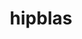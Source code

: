 ---
title: "hipblas"
layout: cache
categories: [package, develop-2024-09-22]
meta: {"versions": ["6.1.2"], "compilers": ["gcc@=11.4.0"], "oss": ["ubuntu22.04"], "platforms": ["linux"], "targets": ["x86_64_v3"], "stacks": ["ml-linux-x86_64-rocm", "root"], "num_specs": 2, "num_specs_by_stack": {"root": 2, "ml-linux-x86_64-rocm": 2}}
spec_details: [{"hash": "crumnnksdw4gzz5znlie2fbl6ir7mxpm", "compiler": "gcc@=11.4.0", "versions": ["6.1.2"], "os": "ubuntu22.04", "platform": "linux", "target": "x86_64_v3", "variants": ["amdgpu_target=gfx90a", "~asan", "build_system=cmake", "build_type=Release", "~cuda", "generator=make", "~ipo", "patches=b05b34b", "+rocm"], "stacks": ["root", "ml-linux-x86_64-rocm"], "size": "-", "tarball": "https://binaries.spack.io/releases/develop-2024-09-22/build_cache/linux-ubuntu22.04-x86_64_v3/gcc-11.4.0/hipblas-6.1.2/linux-ubuntu22.04-x86_64_v3-gcc-11.4.0-hipblas-6.1.2-crumnnksdw4gzz5znlie2fbl6ir7mxpm.spack"}, {"hash": "t6v2bqu3torabnpbqza2zemulhfji4bl", "compiler": "gcc@=11.4.0", "versions": ["6.1.2"], "os": "ubuntu22.04", "platform": "linux", "target": "x86_64_v3", "variants": ["amdgpu_target=gfx90a", "~asan", "build_system=cmake", "build_type=Release", "~cuda", "generator=make", "~ipo", "patches=b05b34b", "+rocm"], "stacks": ["root", "ml-linux-x86_64-rocm"], "size": "-", "tarball": "https://binaries.spack.io/releases/develop-2024-09-22/build_cache/linux-ubuntu22.04-x86_64_v3/gcc-11.4.0/hipblas-6.1.2/linux-ubuntu22.04-x86_64_v3-gcc-11.4.0-hipblas-6.1.2-t6v2bqu3torabnpbqza2zemulhfji4bl.spack"}]
---